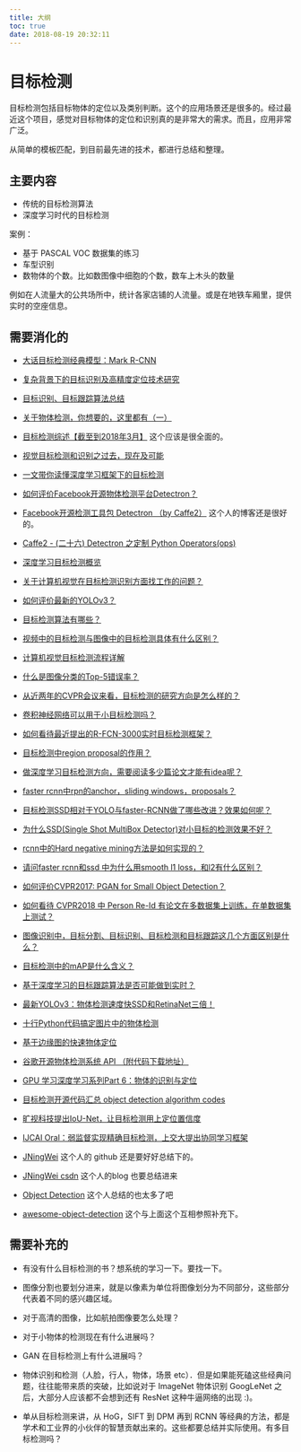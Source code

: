 ```yaml
---
title: 大纲
toc: true
date: 2018-08-19 20:32:11
---
```

# 目标检测

目标检测包括目标物体的定位以及类别判断。这个的应用场景还是很多的。经过最近这个项目，感觉对目标物体的定位和识别真的是非常大的需求。而且，应用非常广泛。

从简单的模板匹配，到目前最先进的技术，都进行总结和整理。

## 主要内容


- 传统的目标检测算法
- 深度学习时代的目标检测


案例：

- 基于 PASCAL VOC 数据集的练习
- 车型识别
- 数物体的个数。比如数图像中细胞的个数，数车上木头的数量

例如在人流量大的公共场所中，统计各家店铺的人流量。或是在地铁车厢里，提供实时的空座信息。



## 需要消化的



- [大话目标检测经典模型：Mark R-CNN](https://my.oschina.net/u/876354/blog/1802743)
- [复杂背景下的目标识别及高精度定位技术研究](http://www.wanfangdata.com.cn/details/detail.do?_type=degree&id=Y2055740)




- [目标识别、目标跟踪算法总结](https://blog.csdn.net/ukiuki/article/details/76152449)


- [关于物体检测，你想要的，这里都有（一）](https://zhuanlan.zhihu.com/p/39345914)

- [目标检测综述【截至到2018年3月】](https://blog.csdn.net/hongxingabc/article/details/80260216) 这个应该是很全面的。

- [视觉目标检测和识别之过去，现在及可能](https://yq.aliyun.com/articles/499888)
- [一文带你读懂深度学习框架下的目标检测](https://36kr.com/p/5095330.html)

- [如何评价Facebook开源物体检测平台Detectron？](https://www.zhihu.com/question/266026480)
- [Facebook开源检测工具包 Detectron （by Caffe2）](https://blog.csdn.net/linolzhang/article/details/79244127) 这个人的博客还是很好的。
- [Caffe2 - (二十六) Detectron 之定制 Python Operators(ops)](https://blog.csdn.net/zziahgf/article/details/79818141)

- [深度学习目标检测概览](https://zhuanlan.zhihu.com/p/29102671)

- [关于计算机视觉在目标检测识别方面找工作的问题？](https://www.zhihu.com/question/280572062)
- [如何评价最新的YOLOv3？](https://www.zhihu.com/question/269909535)
- [目标检测算法有哪些？](https://www.zhihu.com/question/53438706)
- [视频中的目标检测与图像中的目标检测具体有什么区别？](https://www.zhihu.com/question/52185576)


- [计算机视觉目标检测流程详解](https://blog.csdn.net/u012154840/article/details/72627334)
- [什么是图像分类的Top-5错误率？](https://www.zhihu.com/question/36463511)
- [从近两年的CVPR会议来看，目标检测的研究方向是怎么样的？](https://www.zhihu.com/question/34223049)
- [卷积神经网络可以用于小目标检测吗？](https://www.zhihu.com/question/49722539)
- [如何看待最近提出的R-FCN-3000实时目标检测框架？](https://www.zhihu.com/question/263942659)
- [目标检测中region proposal的作用？](https://www.zhihu.com/question/265345106)
- [做深度学习目标检测方向，需要阅读多少篇论文才能有idea呢？](https://www.zhihu.com/question/269813298)
- [faster rcnn中rpn的anchor，sliding windows，proposals？](https://www.zhihu.com/question/42205480)
- [目标检测SSD相对于YOLO与faster-RCNN做了哪些改进？效果如何呢？](https://www.zhihu.com/question/50910763)
- [为什么SSD(Single Shot MultiBox Detector)对小目标的检测效果不好？](https://www.zhihu.com/question/49455386)
- [rcnn中的Hard negative mining方法是如何实现的？](https://www.zhihu.com/question/46292829)
- [请问faster rcnn和ssd 中为什么用smooth l1 loss，和l2有什么区别？](https://www.zhihu.com/question/58200555)
- [如何评价CVPR2017: PGAN for Small Object Detection？](https://www.zhihu.com/question/64861580)
- [如何看待 CVPR2018 中 Person Re-Id 有论文在多数据集上训练，在单数据集上测试？](https://www.zhihu.com/question/284968715)


- [图像识别中，目标分割、目标识别、目标检测和目标跟踪这几个方面区别是什么？](https://www.zhihu.com/question/36500536)
- [目标检测中的mAP是什么含义？](https://www.zhihu.com/question/53405779)

- [基于深度学习的目标跟踪算法是否可能做到实时？](https://www.zhihu.com/question/59623472)

- [最新YOLOv3：物体检测速度快SSD和RetinaNet三倍！](https://zhuanlan.zhihu.com/p/34997279)

- [十行Python代码搞定图片中的物体检测](https://blog.csdn.net/buptgshengod/article/details/80959504)

- [基于边缘图的快速物体定位](http://home.ustc.edu.cn/~zh2991/thesis/Object_Detection.pdf)

- [谷歌开源物体检测系统 API （附代码下载地址）](https://www.leiphone.com/news/201706/hvRiBgajD77021BY.html)

- [GPU 学习深度学习系列Part 6：物体的识别与定位](https://zhuanlan.zhihu.com/p/30024176)

- [目标检测开源代码汇总 object detection algorithm codes](https://blog.csdn.net/zhangjunhit/article/details/78901952)


- [旷视科技提出IoU-Net，让目标检测用上定位置信度](https://zhuanlan.zhihu.com/p/41944858)
- [IJCAI Oral：弱监督实现精确目标检测，上交大提出协同学习框架](https://t.cj.sina.com.cn/articles/view/5703921756/153faf05c01900770v)

- [JNingWei](https://github.com/JNingWei) 这个人的 github 还是要好好总结下的。
- [JNingWei csdn](https://blog.csdn.net/JNingWei) 这个人的blog 也要总结进来

- [Object Detection](https://handong1587.github.io/deep_learning/2015/10/09/object-detection.html) 这个人总结的也太多了吧
- [awesome-object-detection](https://github.com/amusi/awesome-object-detection) 这个与上面这个互相参照补充下。

## 需要补充的



- 有没有什么目标检测的书？想系统的学习一下。要找一下。
- 图像分割也要划分进来，就是以像素为单位将图像划分为不同部分，这些部分代表着不同的感兴趣区域。
- 对于高清的图像，比如航拍图像要怎么处理？
- 对于小物体的检测现在有什么进展吗？
- GAN 在目标检测上有什么进展吗？

- 物体识别和检测（人脸，行人，物体，场景 etc）．但是如果能死磕这些经典问题，往往能带来质的突破，比如说对于 ImageNet 物体识别 GoogLeNet 之后，大部分人应该都不会想到还有 ResNet 这种牛逼网络的出现 :)。

- 单从目标检测来讲，从 HoG，SIFT 到 DPM 再到 RCNN 等经典的方法，都是学术和工业界的小伙伴的智慧贡献出来的。这些都要总结并实际使用。有多目标检测吗？

